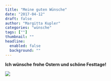 ```yaml
---
title: "Meine guten Wünsche"
date: "2017-04-12"
draft: false
author: "Margitta Kupler"
categories: "wünsche"
tags: [""]
thumbnail: ""
headline:
  enabled: false
  background: ""
---
```


**Ich wünsche** **frohe Ostern und schöne Festtage!**


<!--more-->

**![](/images/2017/04_wünsche_ostern-2017.jpg)**

